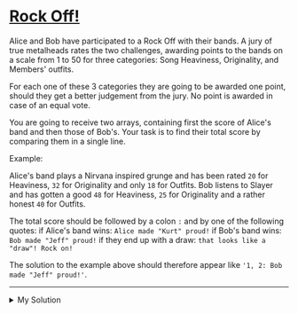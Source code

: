 # [Rock Off!](https://www.codewars.com/kata/5b097da6c3323ac067000036)

Alice and Bob have participated to a Rock Off with their bands. A jury of true metalheads rates the two challenges,
awarding points to the bands on a scale from 1 to 50 for three categories: Song Heaviness, Originality, and Members'
outfits.

For each one of these 3 categories they are going to be awarded one point, should they get a better judgement from the
jury. No point is awarded in case of an equal vote.

You are going to receive two arrays, containing first the score of Alice's band and then those of Bob's. Your task is to
find their total score by comparing them in a single line.

Example:

Alice's band plays a Nirvana inspired grunge and has been rated `20` for Heaviness, `32` for Originality and only `18`
for Outfits. Bob listens to Slayer and has gotten a good `48` for Heaviness, `25` for Originality and a rather honest
`40` for Outfits.

The total score should be followed by a colon `:` and by one of the following quotes: if Alice's band wins:
`Alice made "Kurt" proud!` if Bob's band wins: `Bob made "Jeff" proud!` if they end up with a draw:
`that looks like a "draw"! Rock on!`

The solution to the example above should therefore appear like `'1, 2: Bob made "Jeff" proud!'`.

---

<details><summary>My Solution</summary>

```js
function solve(a, b) {
  let aWin = 0
  let bWin = 0
  let whoWin = ''

  const result = a.forEach((v, i) => {
    if (v > b[i]) aWin++
    else if (v < b[i]) bWin++
  })
  if (aWin > bWin) whoWin = 'Alice made "Kurt" proud!'
  else if (aWin < bWin) whoWin = 'Bob made "Jeff" proud!'
  else whoWin = 'that looks like a "draw"! Rock on!'

  return `${aWin}, ${bWin}: ${whoWin}`
}
```

</details>
